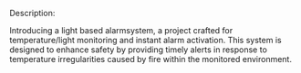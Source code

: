 Description:

Introducing a light based alarmsystem, a project crafted for temperature/light monitoring and instant alarm activation. This system is designed to enhance safety by providing timely alerts in response to temperature irregularities caused by fire within the monitored environment.
